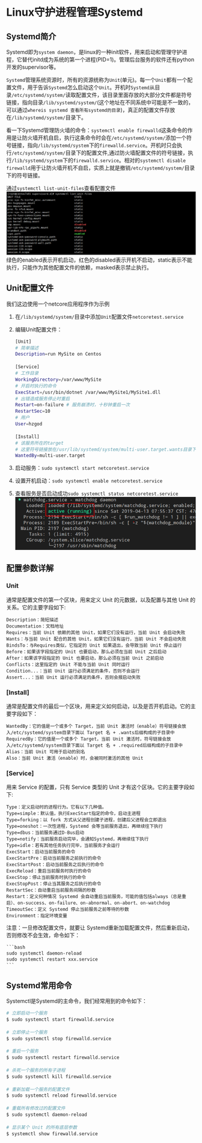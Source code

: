 # Linux守护进程管理Systemd

## Systemd简介

Systemd即为`system daemon`，是linux的一种init软件，用来启动和管理守护进程，它替代initd成为系统的第一个进程(PID=1)。管理后台服务的软件还有python开发的supervisor等。

`Systemd`管理系统资源时，所有的资源统称为`Unit`(单元)。每一个`Unit`都有一个配置文件，用于告诉`Systemd`怎么启动这个`Unit`。开机时`Systemd`从目录`/etc/systemd/system/`读取配置文件，该目录里面存放的大部分文件都是符号链接，指向目录`/lib/systemd/system/`(这个地址在不同系统中可能是不一致的，可以通过`whereis systemd 查看所有systemd的目录`)，真正的配置文件存放在`/lib/systemd/system/`目录下。


看一下Systemd管理防火墙的命令：`systemctl enable firewalld`这条命令的作用是让防火墙开机自启，执行这条命令时会在`/etc/systemd/system/`添加一个符号链接，指向`/lib/systemd/system`下的`firewalld.service`。开机时只会执行`/etc/systemd/system/`目录下的配置文件,通过防火墙配置文件的符号链接，执行`/lib/systemd/system`下的`firewalld.service`。相对的`systemctl disable firewalld`用于让防火墙开机不自启，实质上就是撤销`/etc/systemd/system/`目录下的符号链接。

通过`systemctl list-unit-files`查看配置文件
![img](./img/systemd/1.png)
绿色的enabled表示开机启动，红色的disabled表示开机不启动，static表示不能执行，只能作为其他配置文件的依赖，masked表示禁止执行。

## Unit配置文件

我们这边使用一个netcore应用程序作为示例

1. 在`/lib/systemd/system/`目录中添加`Unit`配置文件`netcoretest.service`
1. 编辑Unit配置文件：

    ```bash
    [Unit]
    # 简单描述
    Description=run MySite on Centos

    [Service]
    # 工作目录
    WorkingDirectory=/var/www/MySite
    # 开启时执行的命令
    ExecStart=/usr/bin/dotnet /var/www/MySite1/MySite1.dll
    # 出错造成服务停止时重启
    Restart=on-failure # 服务崩溃时，十秒钟重启一次
    RestartSec=10
    # 用户
    User=hzgod

    [Install]
    # 该服务所在的target
    # 这里符号链接放在/usr/lib/systemd/system/multi-user.target.wants目录下
    WantedBy=multi-user.target
    ```
1. 启动服务：`sudo systemctl start netcoretest.service`
1. 设置开机启动：`sudo systemctl enable netcoretest.service`
1. 查看服务是否启动成功`sudo systemctl status netcoretest.service`
    ![img](./img/systemd/2.png)

## 配置参数详解

### Unit
通常是配置文件的第一个区块，用来定义 Unit 的元数据，以及配置与其他 Unit 的关系。它的主要字段如下:

    Description：简短描述
    Documentation：文档地址
    Requires：当前 Unit 依赖的其他 Unit，如果它们没有运行，当前 Unit 会启动失败
    Wants：与当前 Unit 配合的其他 Unit，如果它们没有运行，当前 Unit 不会启动失败
    BindsTo：与Requires类似，它指定的 Unit 如果退出，会导致当前 Unit 停止运行
    Before：如果该字段指定的 Unit 也要启动，那么必须在当前 Unit 之后启动
    After：如果该字段指定的 Unit 也要启动，那么必须在当前 Unit 之前启动
    Conflicts：这里指定的 Unit 不能与当前 Unit 同时运行
    Condition...：当前 Unit 运行必须满足的条件，否则不会运行
    Assert...：当前 Unit 运行必须满足的条件，否则会报启动失败

### [Install]

通常是配置文件的最后一个区块，用来定义如何启动，以及是否开机启动。它的主要字段如下：

    WantedBy：它的值是一个或多个 Target，当前 Unit 激活时（enable）符号链接会放入/etc/systemd/system目录下面以 Target 名 + .wants后缀构成的子目录中
    RequiredBy：它的值是一个或多个 Target，当前 Unit 激活时，符号链接会放入/etc/systemd/system目录下面以 Target 名 + .required后缀构成的子目录中
    Alias：当前 Unit 可用于启动的别名
    Also：当前 Unit 激活（enable）时，会被同时激活的其他 Unit


### [Service]

用来 Service 的配置，只有 Service 类型的 Unit 才有这个区块。它的主要字段如下:

    Type：定义启动时的进程行为。它有以下几种值。
    Type=simple：默认值，执行ExecStart指定的命令，启动主进程
    Type=forking：以 fork 方式从父进程创建子进程，创建后父进程会立即退出
    Type=oneshot：一次性进程，Systemd 会等当前服务退出，再继续往下执行
    Type=dbus：当前服务通过D-Bus启动
    Type=notify：当前服务启动完毕，会通知Systemd，再继续往下执行
    Type=idle：若有其他任务执行完毕，当前服务才会运行
    ExecStart：启动当前服务的命令
    ExecStartPre：启动当前服务之前执行的命令
    ExecStartPost：启动当前服务之后执行的命令
    ExecReload：重启当前服务时执行的命令
    ExecStop：停止当前服务时执行的命令
    ExecStopPost：停止当其服务之后执行的命令
    RestartSec：自动重启当前服务间隔的秒数
    Restart：定义何种情况 Systemd 会自动重启当前服务，可能的值包括always（总是重启）、on-success、on-failure、on-abnormal、on-abort、on-watchdog
    TimeoutSec：定义 Systemd 停止当前服务之前等待的秒数
    Environment：指定环境变量

注意：一旦修改配置文件，就要让 Systemd重新加载配置文件，然后重新启动，否则修改不会生效，命令如下：

    ```bash
    sudo systemctl daemon-reload  
    sudo systemctl restart xxx.service
    ```

## Systemd常用命令

Systemctl是Systemd的主命令，我们经常用到的命令如下：

```bash
# 立即启动一个服务
$ sudo systemctl start firewalld.service

# 立即停止一个服务
$ sudo systemctl stop firewalld.service

# 重启一个服务
$ sudo systemctl restart firewalld.service

# 杀死一个服务的所有子进程
$ sudo systemctl kill firewalld.service

# 重新加载一个服务的配置文件
$ sudo systemctl reload firewalld.service

# 重载所有修改过的配置文件
$ sudo systemctl daemon-reload

# 显示某个 Unit 的所有底层参数
$ systemctl show firewalld.service
```